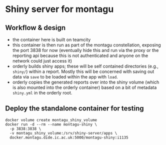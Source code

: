 # Shiny server for montagu

## Workflow & design

* the container here is built on teamcity
* this container is then run as part of the montagu constellation, exposing the port 3838 for now (eventually hide this and run via the proxy or the reporting api because this is not authenticated and anyone on the network could just access it)
* orderly builds shiny apps; these will be self contained directories (e.g., `shiny/`) within a report.  Mostly this will be concerned with saving out data via `save` to be loaded within the app with `load`.
* orderly copies the generated reports over into the shiny volume (which is also mounted into the orderly container) based on a bit of metadata `shiny.yml` in the orderly root.

## Deploy the standalone container for testing

```
docker volume create montagu_shiny_volume
docker run -d --rm --name montagu-shiny \
  -p 3838:3838 \
  -v montagu_shiny_volume:/srv/shiny-server/apps \
  docker.montagu.dide.ic.ac.uk:5000/montagu-shiny:i1135
```
